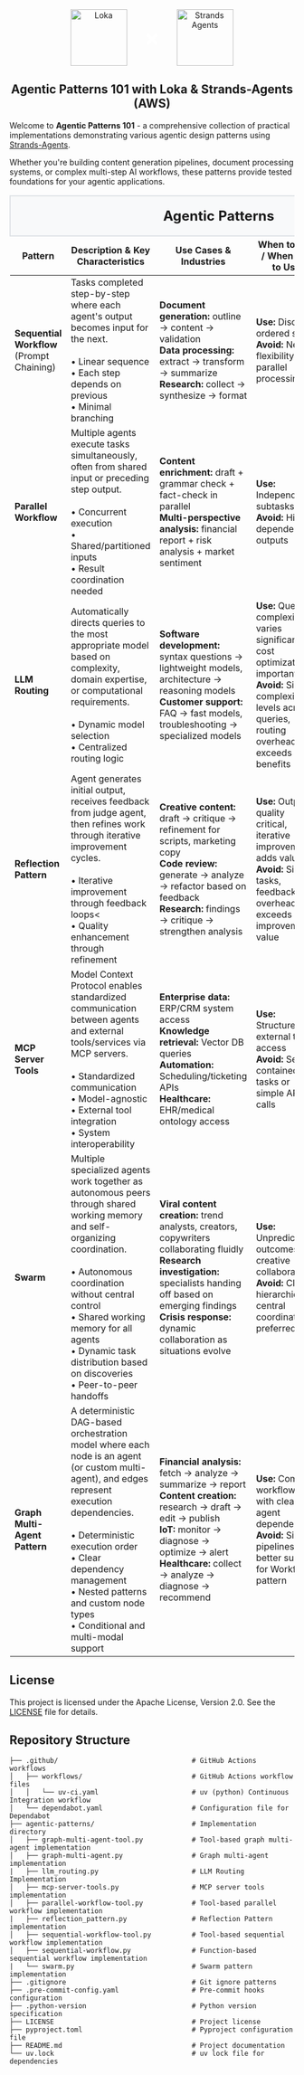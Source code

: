 <div align="center" style="display: flex; align-items: center; justify-content: center; gap: 30px;">

  <a href="https://loka.com">
    <img src="https://media.licdn.com/dms/image/v2/D4D0BAQGjlTZNkGk34w/company-logo_200_200/company-logo_200_200/0/1719824852415/loka_logo?e=2147483647&v=beta&t=b02H4t2HnGT1QvNFfSctVcPqMgaDojSW1OcJPA-Lk18"
         alt="Loka" height="100px">
  </a>

<span style="color: white; font-size: 40px; font-weight: bold; display: flex; align-items: center; justify-content: center;">×</span>

  <a href="https://strandsagents.com">
    <img src="https://strandsagents.com/latest/assets/logo-github.svg"
         alt="Strands Agents" height="100px">
  </a>

</div>

<h2 align="center">
  Agentic Patterns 101 with Loka & Strands-Agents (AWS)
</h2>

Welcome to **Agentic Patterns 101** - a comprehensive collection of practical implementations demonstrating various agentic design patterns using [Strands-Agents](https://strandsagents.com).

Whether you're building content generation pipelines, document processing systems, or complex multi-step AI workflows, these patterns provide tested foundations for your agentic applications.

<table>
  <thead>
    <tr>
      <th colspan="5" style="text-align: center; font-size: 1.5em; padding: 20px; background-color: #f8f9fa; border: 2px solid #dee2e6;">
        <strong>Agentic Patterns</strong>
      </th>
    </tr>
    <tr>
      <th>Pattern</th>
      <th>Description & Key Characteristics</th>
      <th>Use Cases & Industries</th>
      <th>When to Use / When Not to Use</th>
      <th>File Paths</th>
    </tr>
  </thead>
  <tbody>
    <tr>
      <td><strong>Sequential Workflow</strong><br>(Prompt Chaining)</td>
      <td>Tasks completed step-by-step where each agent's output becomes input for the next.<br><br>• Linear sequence<br>• Each step depends on previous<br>• Minimal branching</td>
      <td><strong>Document generation:</strong> outline → content → validation<br><strong>Data processing:</strong> extract → transform → summarize<br><strong>Research:</strong> collect → synthesize → format</td>
      <td><strong>Use:</strong> Discrete, ordered steps<br><strong>Avoid:</strong> Need flexibility or parallel processing</td>
      <td><a href="./agentic-patterns/sequential-workflow.py"><code>sequential-workflow.py</code></a><br><a href="./agentic-patterns/sequential-workflow-tool.py"><code>sequential-workflow-tool.py</code></a></td>
    </tr>
    <tr>
      <td><strong>Parallel Workflow</strong></td>
      <td>Multiple agents execute tasks simultaneously, often from shared input or preceding step output.<br><br>• Concurrent execution<br>• Shared/partitioned inputs<br>• Result coordination needed</td>
      <td><strong>Content enrichment:</strong> draft + grammar check + fact-check in parallel<br><strong>Multi-perspective analysis:</strong> financial report + risk analysis + market sentiment</td>
      <td><strong>Use:</strong> Independent subtasks<br><strong>Avoid:</strong> Highly dependent outputs</td>
      <td><a href="./agentic-patterns/parallel-workflow-tool.py"><code>parallel-workflow-tool.py</code></a></td>
    </tr>
    <tr>
      <td><strong>LLM Routing</strong></td>
      <td>Automatically directs queries to the most appropriate model based on complexity, domain expertise, or computational requirements.<br><br>
      • Dynamic model selection <br>
      • Centralized routing logic</td>
      <td><strong>Software development:</strong> syntax questions → lightweight models, architecture → reasoning models<br><strong>Customer support:</strong> FAQ → fast models, troubleshooting → specialized models</td>
      <td><strong>Use:</strong> Query complexity varies significantly, cost optimization important<br><strong>Avoid:</strong> Similar complexity levels across queries, routing overhead exceeds benefits</td>
      <td><a href="./agentic-patterns/llm_routing.py"><code>llm_routing.py</code</a></td>
    </tr>
    <tr>
      <td><strong>Reflection Pattern</strong></td>
      <td>Agent generates initial output, receives feedback from judge agent, then refines work through iterative improvement cycles.<br><br>
      • Iterative improvement through feedback loops<<br>
      • Quality enhancement through refinement</td>
      <td><strong>Creative content:</strong> draft → critique → refinement for scripts, marketing copy<br><strong>Code review:</strong> generate → analyze → refactor based on feedback<br><strong>Research:</strong> findings → critique → strengthen analysis</td>
      <td><strong>Use:</strong> Output quality critical, iterative improvement adds value<br><strong>Avoid:</strong> Simple tasks, feedback overhead exceeds improvement value</td>
      <td><a href="./agentic-patterns/reflection_pattern.py"><code>reflection_pattern.py</code></td>
    </tr>
    <tr>
      <td><strong>MCP Server Tools</strong></td>
      <td>Model Context Protocol enables standardized communication between agents and external tools/services via MCP servers.<br><br>• Standardized communication<br>• Model-agnostic<br>• External tool integration<br>• System interoperability</td>
      <td><strong>Enterprise data:</strong> ERP/CRM system access<br><strong>Knowledge retrieval:</strong> Vector DB queries<br><strong>Automation:</strong> Scheduling/ticketing APIs<br><strong>Healthcare:</strong> EHR/medical ontology access</td>
      <td><strong>Use:</strong> Structured external tool access<br><strong>Avoid:</strong> Self-contained tasks or simple API calls</td>
      <td><a href="./agentic-patterns/mcp-server-tools.py"><code>mcp-server-tools.py</code></a></td>
    </tr>
    <tr>
      <td><strong>Swarm</strong></td>
      <td> Multiple specialized agents work together as autonomous peers through shared working memory and self-organizing coordination.<br><br>• Autonomous coordination without central control<br>• Shared working memory for all agents<br>• Dynamic task distribution based on discoveries<br>• Peer-to-peer handoffs</td>
      <td><strong>Viral content creation:</strong> trend analysts, creators, copywriters collaborating fluidly<br><strong>Research investigation:</strong> specialists handing off based on emerging findings<br><strong>Crisis response:</strong> dynamic collaboration as situations evolve</td>
      <td><strong>Use:</strong> Unpredictable outcomes, creative collaboration<br><strong>Avoid:</strong> Clear hierarchies, central coordination preferred</td>
      <td><a href="./agentic-patterns/swarm.py"><code>swarm.py</code></a></td>
    </tr>
    <tr>
      <td><strong>Graph Multi-Agent Pattern</strong></td>
      <td>
        A deterministic DAG-based orchestration model where each node is an agent (or custom multi-agent), and edges represent execution dependencies.
        <br><br>
        • Deterministic execution order<br>
        • Clear dependency management<br>
        • Nested patterns and custom node types<br>
        • Conditional and multi-modal support
      </td>
      <td>
        <strong>Financial analysis:</strong> fetch → analyze → summarize → report<br>
        <strong>Content creation:</strong> research → draft → edit → publish<br>
        <strong>IoT:</strong> monitor → diagnose → optimize → alert<br>
        <strong>Healthcare:</strong> collect → analyze → diagnose → recommend<br>
      </td>
      <td><strong>Use:</strong> Complex workflows with clear agent dependencies<br><strong>Avoid:</strong> Simple pipelines better suited for Workflow pattern</td>
      <td><a href="./agentic-patterns/graph-multi-agent.py"><code>graph-multi-agent.py</code></a>
      <a href="./agentic-patterns/graph-multi-agent-tool.py"><code>graph-multi-agent-tool.py</code></a>
      </td>
    </tr>
  </tbody>
</table>

## License

This project is licensed under the Apache License, Version 2.0. See the [LICENSE](LICENSE) file for details.

## Repository Structure

```
├── .github/                                 # GitHub Actions workflows
│   ├── workflows/                           # GitHub Actions workflow files
│   │   └── uv-ci.yaml                       # uv (python) Continuous Integration workflow
│   └── dependabot.yaml                      # Configuration file for Dependabot
├── agentic-patterns/                        # Implementation directory
│   ├── graph-multi-agent-tool.py            # Tool-based graph multi-agent implementation
│   ├── graph-multi-agent.py                 # Graph multi-agent implementation
|   ├── llm_routing.py                       # LLM Routing Implementation
│   ├── mcp-server-tools.py                  # MCP server tools implementation
│   ├── parallel-workflow-tool.py            # Tool-based parallel workflow implementation
|   ├── reflection_pattern.py                # Reflection Pattern implementation
│   ├── sequential-workflow-tool.py          # Tool-based sequential workflow implementation
│   ├── sequential-workflow.py               # Function-based sequential workflow implementation
|   └── swarm.py                             # Swarm pattern implementation
├── .gitignore                               # Git ignore patterns
├── .pre-commit-config.yaml                  # Pre-commit hooks configuration
├── .python-version                          # Python version specification
├── LICENSE                                  # Project license
├── pyproject.toml                           # Pyproject configuration file
├── README.md                                # Project documentation
└── uv.lock                                  # uv lock file for dependencies
```
